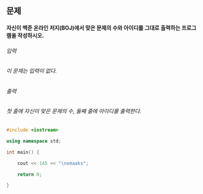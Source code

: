 ## 문제
#### 자신이 백준 온라인 저지(BOJ)에서 맞은 문제의 수와 아이디를 그대로 출력하는 프로그램을 작성하시오.

###### 입력
###### 이 문제는 입력이 없다.

###### 출력
###### 첫 줄에 자신이 맞은 문제의 수, 둘째 줄에 아이디를 출력한다.

```c++
#include <iostream>

using namespace std;

int main() {

	cout << 145 << "\nxmaaks";

	return 0;

}
```
